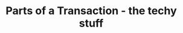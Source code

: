 ---
id: parts_of_transaction
title: Parts of a Transaction - the techy stuff
sidebar_label: Parts of a Transaction - the techy stuff
---